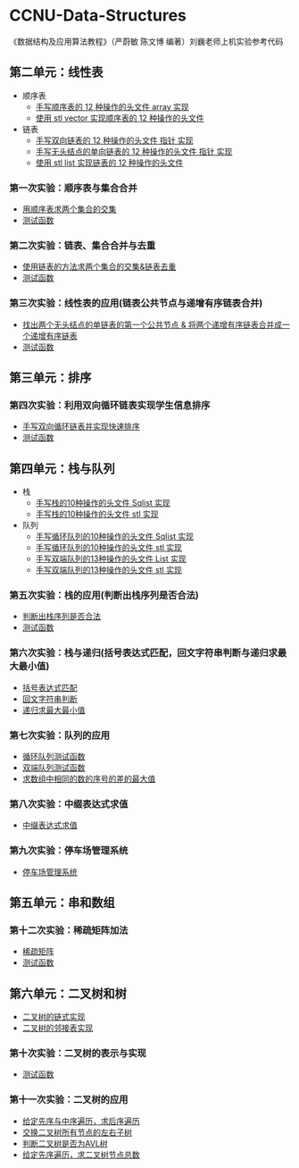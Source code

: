 # CCNU-Data-Structures

《数据结构及应用算法教程》（严蔚敏 陈文博 编著）刘巍老师上机实验参考代码

## 第二单元：线性表

* 顺序表
  * [手写顺序表的 12 种操作的头文件 array 实现](https://github.com/Windows2066/CCNU_Data_Structures/blob/main/unit-2/esp1/Sequential_List/Sqlist_array.cpp)
  * [使用 stl vector 实现顺序表的 12 种操作的头文件](https://github.com/Windows2066/CCNU_Data_Structures/blob/main/unit-2/esp1/Sequential_List/Sqlist_vector.cpp)
* 链表
  * [手写双向链表的 12 种操作的头文件 指针 实现](https://github.com/Windows2066/CCNU_Data_Structures/blob/main/unit-2/esp2/Linked_List/list_ptr.cpp)
  * [手写无头结点的单向链表的 12 种操作的头文件 指针 实现](https://github.com/Serendipity565/CCNU-Data-Structures/blob/Windows2066/unit-2/esp3/Linked_List_Application/list_ptr.cpp)
  * [使用 stl list 实现链表的 12 种操作的头文件](https://github.com/Windows2066/CCNU_Data_Structures/blob/main/unit-2/esp2/Linked_List/list_stl.cpp)

### 第一次实验：顺序表与集合合并

* [用顺序表求两个集合的交集](https://github.com/Windows2066/CCNU_Data_Structures/blob/main/unit-2/esp1/Sequential_List/SQListFunction.cpp)
* [测试函数](https://github.com/Windows2066/CCNU_Data_Structures/blob/main/unit-2/esp1/Sequential_List/test_Sqlist.cpp)

### 第二次实验：链表、集合合并与去重

* [使用链表的方法求两个集合的交集&链表去重](https://github.com/Windows2066/CCNU_Data_Structures/blob/main/unit-2/esp2/Linked_List/ListFunction.cpp)
* [测试函数](https://github.com/Windows2066/CCNU_Data_Structures/tree/blob/unit-2/esp2/Linked_List/test_List.cpp)

### 第三次实验：线性表的应用(链表公共节点与递增有序链表合并)

* [找出两个无头结点的单链表的第一个公共节点 & 将两个递增有序链表合并成一个递增有序链表](https://github.com/Windows2066/CCNU_Data_Structures/blob/main/unit-2/esp3/Linked_List_Application/ListFunction.cpp)
* [测试函数](https://github.com/Windows2066/CCNU_Data_Structures/blob/main/unit-2/esp3/Linked_List_Application/test_List.cpp)

## 第三单元：排序

### 第四次实验：利用双向循环链表实现学生信息排序

* [手写双向循环链表并实现快速排序](https://github.com/Windows2066/CCNU_Data_Structures/blob/main/unit-3/esp4/Doubly_Linked_List.cpp)
* [测试函数](https://github.com/Windows2066/CCNU_Data_Structures/blob/main/unit-3/esp4/test.cpp)

## 第四单元：栈与队列

* 栈
  * [手写栈的10种操作的头文件 Sqlist 实现](https://github.com/Windows2066/CCNU_Data_Structures/blob/main/unit-4/esp5/Stack_Sqlist.cpp)
  * [手写栈的10种操作的头文件 stl 实现](https://github.com/Windows2066/CCNU_Data_Structures/blob/main/unit-4/esp5/Stack_stl.cpp)
* 队列
  * [手写循环队列的10种操作的头文件 Sqlist 实现](https://github.com/Windows2066/CCNU_Data_Structures/blob/main/unit-4/esp7/CircularQueue_SqList.cpp)
  * [手写循环队列的10种操作的头文件 stl 实现](https://github.com/Windows2066/CCNU_Data_Structures/blob/main/unit-4/esp7/CircularQueue_stl.cpp)
  * [手写双端队列的13种操作的头文件 List 实现](https://github.com/Windows2066/CCNU_Data_Structures/blob/main/unit-4/esp7/Deque_List.cpp)
  * [手写双端队列的13种操作的头文件 stl 实现](https://github.com/Windows2066/CCNU_Data_Structures/blob/main/unit-4/esp7/Deque_stl.cpp)

### 第五次实验：栈的应用(判断出栈序列是否合法)

* [判断出栈序列是否合法](https://github.com/Windows2066/CCNU_Data_Structures/blob/main/unit-4/esp5/StackFunction.cpp)
* [测试函数](https://github.com/Windows2066/CCNU_Data_Structures/blob/main/unit-4/esp5/test.cpp)

### 第六次实验：栈与递归(括号表达式匹配，回文字符串判断与递归求最大最小值)

* [括号表达式匹配](https://github.com/Windows2066/CCNU_Data_Structures/blob/main/unit-4/esp6/BracketMatching.cpp)
* [回文字符串判断](https://github.com/Windows2066/CCNU_Data_Structures/blob/main/unit-4/esp6/PalindromeStringCheck.cpp)
* [递归求最大最小值](https://github.com/Windows2066/CCNU_Data_Structures/blob/main/unit-4/esp6/RecursiveMaxMinCalculation.cpp)

### 第七次实验：队列的应用

* [循环队列测试函数](https://github.com/Windows2066/CCNU_Data_Structures/blob/main/unit-4/esp7/test_CircularQueue.cpp)
* [双端队列测试函数](https://github.com/Windows2066/CCNU_Data_Structures/blob/main/unit-4/esp7/test_Deque.cpp)
* [求数组中相同的数的序号的差的最大值](https://github.com/Windows2066/CCNU_Data_Structures/blob/main/unit-4/esp7/QueueApplication.cpp)

### 第八次实验：中缀表达式求值

* [中缀表达式求值](https://github.com/Windows2066/CCNU_Data_Structures/blob/main/unit-4/esp8/InfixExpressionEvaluation.cpp)

### 第九次实验：停车场管理系统

* [停车场管理系统](https://github.com/Windows2066/CCNU_Data_Structures/blob/main/unit-4/esp9/ParkingManagement.cpp)

## 第五单元：串和数组

### 第十二次实验：稀疏矩阵加法

* [稀疏矩阵](https://github.com/Windows2066/CCNU_Data_Structures/blob/main/unit-5/esp12/SparseMatrix.cpp)
* [测试函数](https://github.com/Windows2066/CCNU_Data_Structures/blob/main/unit-5/esp12/test.cpp)

## 第六单元：二叉树和树

* [二叉树的链式实现](https://github.com/Windows2066/CCNU_Data_Structures/blob/main/unit-6/esp10/BinaryTree_list.cpp)
* [二叉树的邻接表实现](https://github.com/Windows2066/CCNU_Data_Structures/blob/main/unit-6/esp10/BinaryTree_stl.cpp)

### 第十次实验：二叉树的表示与实现

* [测试函数](https://github.com/Windows2066/CCNU_Data_Structures/blob/main/unit-6/esp10/test.cpp)

### 第十一次实验：二叉树的应用

* [给定先序与中序遍历，求后序遍历](https://github.com/Windows2066/CCNU_Data_Structures/blob/main/unit-6/esp11/test1.cpp)
* [交换二叉树所有节点的左右子树](https://github.com/Windows2066/CCNU_Data_Structures/blob/main/unit-6/esp11/test2.cpp)
* [判断二叉树是否为AVL树](https://github.com/Windows2066/CCNU_Data_Structures/blob/main/unit-6/esp11/test3.cpp)
* [给定先序遍历，求二叉树节点总数](https://github.com/Windows2066/CCNU_Data_Structures/blob/main/unit-6/esp11/test4.cpp)
